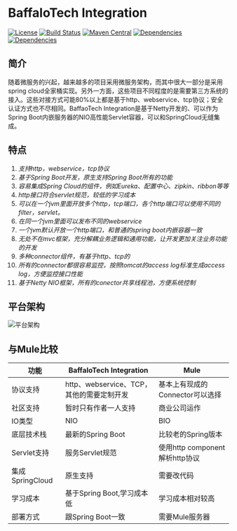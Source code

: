 # BaffaloTech Integration
[![License](https://img.shields.io/badge/license-Apache%202-blue)](https://github.com/chijinhuang/baffalotech/blob/master/LICENSE) [![Build Status](https://travis-ci.org/chijinhuang/baffalotech.svg?branch=master)](https://travis-ci.org/chijinhuang/baffalotech) [![Maven Central](https://maven-badges.herokuapp.com/maven-central/com.baffalotech/baffalotech-integration-http/badge.svg)](https://maven-badges.herokuapp.com/maven-central/com.baffalotech/baffalotech-integration-http)  [![Dependencies](https://img.shields.io/badge/Spring%20Boot-2.1.6.RELEASE-blue.svg)](https://spring.io/projects/spring-boot) [![Dependencies](https://img.shields.io/badge/Netty-4.1.37.Final-green.svg)](https://netty.io/)

## 简介
随着微服务的兴起，越来越多的项目采用微服务架构，而其中很大一部分是采用spring cloud全家桶实现。另外一方面，这些项目不同程度的是需要第三方系统的接入。这些对接方式可能80%以上都是基于http、webservice、tcp协议；安全认证方式也不尽相同。BaffaoTech Integration是基于Netty开发的、可以作为Spring Boot内嵌服务器的NIO高性能Servlet容器，可以和SpringCloud无缝集成。

## 特点
1. *支持http，webservice，tcp协议*
2. *基于Spring Boot开发，原生支持Spring Boot所有的功能*
3. *容易集成Spring Cloud的组件，例如Eureka、配置中心、zipkin、ribbon等等*
4. *http接口符合servlet规范，较低的学习成本*
5. *可以在一个jvm里面开放多个http，tcp端口，各个http端口可以使用不同的filter，servlet。*
6. *在同一个jvm里面可以发布不同的webservice*
7. *一个jvm默认开放一个http端口，和普通的spring boot内嵌容器一致*
8. *无处不在mvc框架，充分解耦业务逻辑和通用功能，让开发更加关注业务功能的开发*
9. *多种connector组件，有基于http、tcp的*
10. *所有的connector都很容易监控，按照tomcat的access log标准生成access log，方便监控接口性能*
11. *基于Netty NIO框架，所有的conector共享线程池，方便系统控制*

## 平台架构

![平台架构](https://github.com/chijinhuang/baffalotech/blob/master/platform.png)

## 与Mule比较
| 功能  | BaffaloTech Integration| Mule|
| ---------- | -----------| -----------|
| 协议支持   | http、webservice、TCP，其他的需要定制开发  | 基本上有现成的Connector可以选择  |
| 社区支持   | 暂时只有作者一人支持  | 商业公司运作  |
| IO类型   | NIO  | BIO  |
| 底层技术栈   | 最新的Spring Boot  | 比较老的Spring版本  |
| Servlet支持   | 服务Servlet规范  | 使用http component解析http协议  |
| 集成SpringCloud   | 原生支持  | 需要改代码  |
| 学习成本   | 基于Spring Boot,学习成本低  | 学习成本相对较高  |
| 部署方式  | 跟Spring Boot一致  | 需要Mule服务器  |
